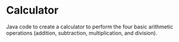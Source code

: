 # Calculator
Java code to create a calculator to perform the four basic arithmetic operations (addition, subtraction, multiplication, and division).
